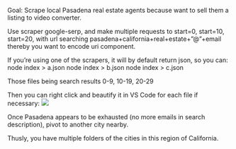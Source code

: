 Goal: Scrape local Pasadena real estate agents because want to sell them a listing to video converter.

Use scraper google-serp, and make multiple requests to start=0, start=10, start=20, with url searching
pasadena+california+real+estate+”@”+email
thereby you want to encode uri component.

If you’re using one of the scrapers, it will by default return json, so you can:
node index > a.json
node index > b.json
node index > c.json

Those files being search results 0-9, 10-19, 20-29

Then you can right click and beautify it in VS Code for each file if necessary:
![](https://i.imgur.com/BlWT7UQ.png)

Once Pasadena appears to be exhausted (no more emails in search description), pivot to another city nearby.

Thusly, you have multiple folders of the cities in this region of California.

